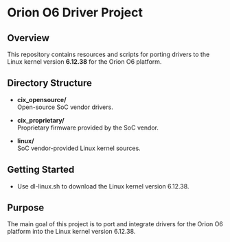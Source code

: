# Orion O6 Driver Project

## Overview

This repository contains resources and scripts for porting drivers to the Linux kernel version **6.12.38** for the Orion O6 platform.

## Directory Structure

- **cix_opensource/**  
  Open-source SoC vendor drivers.

- **cix_proprietary/**  
  Proprietary firmware provided by the SoC vendor.

- **linux/**  
  SoC vendor-provided Linux kernel sources.

## Getting Started

- Use dl-linux.sh to download the Linux kernel version 6.12.38.

## Purpose

The main goal of this project is to port and integrate drivers for the Orion O6 platform into the Linux kernel version 6.12.38.

